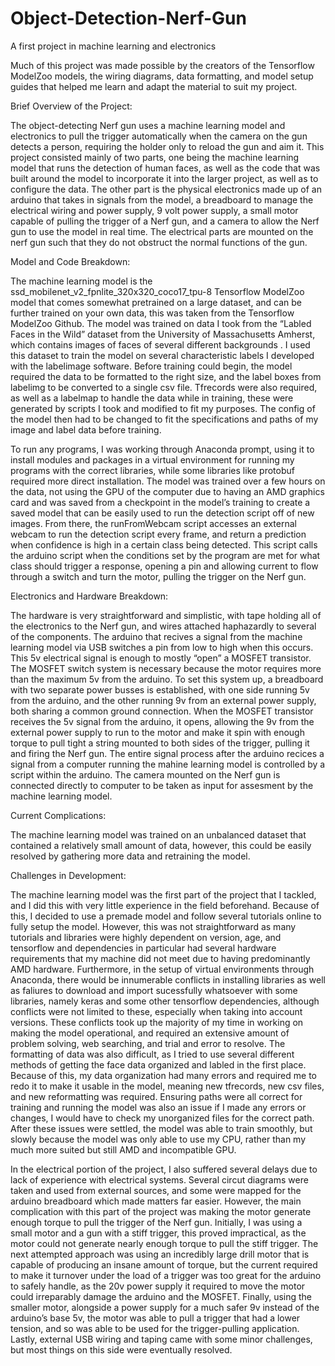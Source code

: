 # Object-Detection-Nerf-Gun
A first project in machine learning and electronics

Much of this project was made possible by the creators of the Tensorflow ModelZoo models, the wiring diagrams, data formatting, and model setup guides that helped me learn and adapt the material to suit my project.

Brief Overview of the Project:

The object-detecting Nerf gun uses a machine learning model and electronics to pull the trigger automatically when the camera on the gun detects a person, requiring the holder only to reload the gun and aim it. This project consisted mainly of two parts, one being the machine learning model that runs the detection of human faces, as well as the code that was built around the model to incorporate it into the larger project, as well as to configure the data. The other part is the physical electronics made up of an arduino that takes in signals from the model, a breadboard to manage the electrical wiring and power supply, 9 volt power supply, a small motor capable of pulling the trigger of a Nerf gun, and a camera to allow the Nerf gun to use the model in real time. The electrical parts are mounted on the nerf gun such that they do not obstruct the normal functions of the gun.

Model and Code Breakdown:

The machine learning model is the ssd_mobilenet_v2_fpnlite_320x320_coco17_tpu-8 Tensorflow ModelZoo model that comes somewhat pretrained on a large dataset, and can be further trained on your own data, this was taken from the Tensorflow ModelZoo Github. The model was trained on data I took from the “Labled Faces in the Wild” dataset from the University of Massachusetts Amherst, which contains images of faces of several different backgrounds	. I used this dataset to train the model on several characteristic labels I developed with the labelimage software. Before training could begin, the model required the data to be formatted to the right size, and the label boxes from labelimg to be converted to a single csv file. Tfrecords were also required, as well as a labelmap to handle the data while in training, these were generated by scripts I took and modified to fit my purposes. The config of the model then had to be changed to fit the specifications and paths of my image and label data before training.

To run any programs, I was working through Anaconda prompt, using it to install modules and packages in a virtual environment for running my programs with the correct libraries, while some libraries like protobuf required more direct installation. The model was trained over a few hours on the data, not using the GPU of the computer due to having an AMD graphics card and was saved from a checkpoint in the model’s training to create a saved model that can be easily used to run the detection script off of new images. From there, the runFromWebcam script accesses an external webcam to run the detection script every frame, and return a prediction when confidence is high in a certain class being detected. This script calls the arduino script when the conditions set by the program are met for what class should trigger a response, opening a pin and allowing current to flow through a switch and turn the motor, pulling the trigger on the Nerf gun.

Electronics and Hardware Breakdown:

The hardware is very straightforward and simplistic, with tape holding all of the electronics to the Nerf gun, and wires attached haphazardly to several of the components. The arduino that recives a signal from the machine learning model via USB switches a pin from low to high when this occurs. This 5v electrical signal is enough to mostly “open” a MOSFET transistor. The MOSFET switch system is necessary because the motor requires more than the maximum 5v from the arduino. To set this system up, a breadboard with two separate power busses is established, with one side running 5v from the arduino, and the other running 9v from an external power supply, both sharing a common ground connection. When the MOSFET transistor receives the 5v signal from the arduino, it opens, allowing the 9v from the external power supply to run to the motor and make it spin with enough torque to pull tight a string mounted to both sides of the trigger, pulling it and firing the Nerf gun. The entire signal process after the arduino recices a signal from a computer running the mahine learning model is controlled by a script within the arduino. The camera mounted on the Nerf gun is connected directly to computer to be taken as input for assesment by the machine learning model.

Current Complications:

The machine learning model was trained on an unbalanced dataset that contained a relatively small amount of data, however, this could be easily resolved by gathering more data and retraining the model.

Challenges in Development:

The machine learning model was the first part of the project that I tackled, and I did this with very little experience in the field beforehand. Because of this, I decided to use a premade model and follow several tutorials online to fully setup the model. However, this was not straightforward as many tutorials and libraries were highly dependent on version, age, and tensorflow and dependencies in particular had several hardware requirements that my machine did not meet due to having predominantly AMD hardware. Furthermore, in the setup of virtual environments through Anaconda, there would be innumerable conflicts in installing libraries as well as faliures to download and import sucessfully whatsoever with some libraries, namely keras and some other tensorflow dependencies, although conflicts were not limited to these, especially when taking into account versions. These conflicts took up the majority of my time in working on making the model operational, and required an extensive amount of problem solving, web searching, and trial and error to resolve. The formatting of data was also difficult, as I tried to use several different methods of getting the face data organized and labled in the first place. Because of this, my data organization had many errors and required me to redo it to make it usable in the model, meaning new tfrecords, new csv files, and new reformatting was required. Ensuring paths were all correct for training and running the model was also an issue if I made any errors or changes, I would have to check my unorganized files for the correct path. After these issues were settled, the model was able to train smoothly, but slowly because the model was only able to use my CPU, rather than my much more suited but still AMD and incompatible GPU.

In the electrical portion of the project, I also suffered several delays due to lack of experience with electrical systems. Several circut diagrams were taken and used from external sources, and some were mapped for the arduino breadboard which made matters far easier. However, the main complication with this part of the project was making the motor generate enough torque to pull the trigger of the Nerf gun. Initially, I was using a small motor and a gun with a stiff trigger, this proved impractical, as the motor could not generate nearly enough torque to pull the stiff trigger. The next attempted approach was using an incredibly large drill motor that is capable of producing an insane amount of torque, but the current required to make it turnover under the load of a trigger was too great for the arduino to safely handle, as the 20v power supply it required to move the motor could irreparably damage the arduino and the MOSFET. Finally, using the smaller motor, alongside a power supply for a much safer 9v instead of the arduino’s base 5v, the motor was able to pull a trigger that had a lower tension, and so was able to be used for the trigger-pulling application. Lastly, external USB wiring and taping came with some minor challenges, but most things on this side were eventually resolved.
